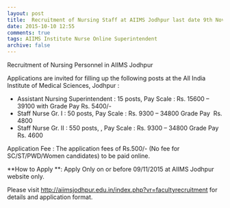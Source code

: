 ```yaml
---
layout: post
title:  Recruitment of Nursing Staff at AIIMS Jodhpur last date 9th Nov-2015   
date: 2015-10-10 12:55
comments: true
tags: AIIMS Institute Nurse Online Superintendent 
archive: false
---
```

Recruitment of Nursing Personnel in AIIMS Jodhpur  


Applications are invited for filling up the following posts at the All India Institute of Medical Sciences, Jodhpur :


- Assistant Nursing Superintendent : 15 posts, Pay Scale : Rs. 15600 – 39100 with Grade Pay Rs. 5400/-  
- Staff Nurse Gr. I : 50 posts, Pay Scale : Rs. 9300 – 34800 Grade Pay  Rs. 4800
- Staff Nurse Gr. II : 550 posts, , Pay Scale : Rs. 9300 – 34800 Grade Pay  Rs. 4600


Application Fee : The application fees of Rs.500/- (No fee for SC/ST/PWD/Women candidates) to  be  paid online.  


**How to Apply **: Apply Only on or before 09/11/2015 at AIIMS Jodhpur website only.  


Please visit <http://aiimsjodhpur.edu.in/index.php?vr=facultyrecruitment> for details and application format. 





